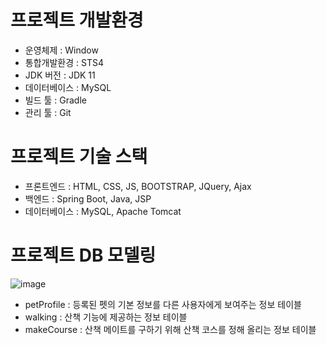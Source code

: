 # 프로젝트 개발환경
 - 운영체제 : Window
 - 통합개발환경 : STS4
 - JDK 버전 : JDK 11
 - 데이터베이스 : MySQL
 - 빌드 툴 : Gradle
 - 관리 툴 : Git

# 프로젝트 기술 스택
 - 프론트엔드 : HTML, CSS, JS, BOOTSTRAP, JQuery, Ajax
 - 백엔드 : Spring Boot, Java, JSP
 - 데이터베이스 : MySQL, Apache Tomcat

# 프로젝트 DB 모델링
![image](https://github.com/user-attachments/assets/4ec09dd5-312b-40c8-9d88-67fe1b8c3e24)
 - petProfile : 등록된 펫의 기본 정보를 다른 사용자에게 보여주는 정보 테이블
 - walking : 산책 기능에 제공하는 정보 테이블
 - makeCourse : 산책 메이트를 구하기 위해 산책 코스를 정해 올리는 정보 테이블
